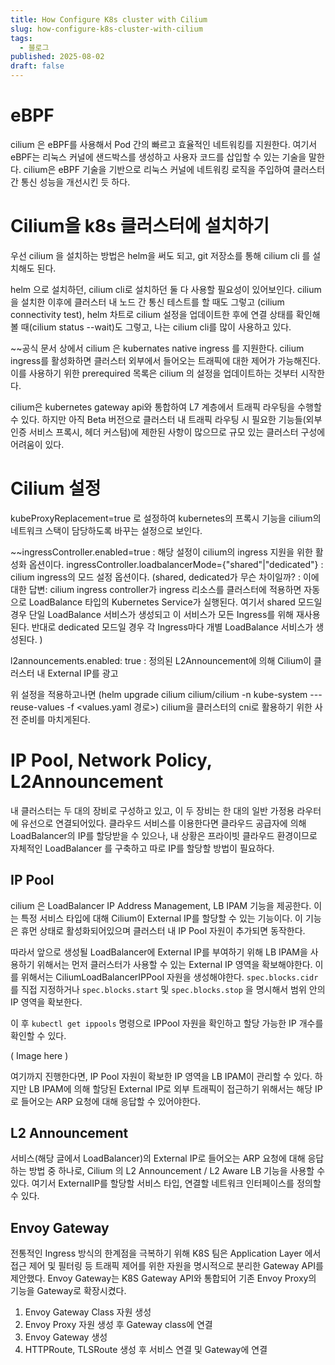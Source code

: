 ```yaml
---
title: How Configure K8s cluster with Cilium
slug: how-configure-k8s-cluster-with-cilium
tags:
  - 블로그
published: 2025-08-02
draft: false
---
```


# eBPF

cilium 은 eBPF를 사용해서 Pod 간의 빠르고 효율적인 네트워킹를 지원한다.
여기서 eBPF는 리눅스 커널에 샌드박스를 생성하고 사용자 코드를 삽입할 수 있는 기술을 말한다.
cilium은 eBPF 기술을 기반으로 리눅스 커널에 네트워킹 로직을 주입하여 클러스터 간 통신 성능을 개선시킨 듯 하다.

# Cilium을 k8s 클러스터에 설치하기

우선 cilium 을 설치하는 방법은 helm을 써도 되고, git 저장소를 통해 cilium cli 를 설치해도 된다.

helm 으로 설치하던, cilium cli로 설치하던 둘 다 사용할 필요성이 있어보인다.
cilium을 설치한 이후에 클러스터 내 노드 간 통신 테스트를 할 때도 그렇고 (cilium connectivity test), helm 차트로 cilium 설정을 업데이트한 후에 연결 상태를 확인해볼 때(cilium status --wait)도 그렇고, 나는 cilium cli를 많이 사용하고 있다.

~~공식 문서 상에서 cilium 은 kubernates native ingress 를 지원한다. cilium ingress를 활성화하면 클러스터 외부에서 들어오는 트래픽에 대한 제어가 가능해진다.
이를 사용하기 위한 prerequired 목록은 cilium 의 설정을 업데이트하는 것부터 시작한다.

cilium은 kubernetes gateway api와 통합하여 L7 계층에서 트래픽 라우팅을 수행할 수 있다. 하지만 아직 Beta 버전으로 클러스터 내 트래픽 라우팅 시 필요한 기능들(외부 인증 서비스 프록시, 헤더 커스텀)에 제한된 사항이 많으므로 규모 있는 클러스터 구성에 어려움이 있다.

# Cilium 설정

kubeProxyReplacement=true 로 설정하여 kubernetes의 프록시 기능을 cilium의 네트워크 스택이 담당하도록 바꾸는 설정으로 보인다.

~~ingressController.enabled=true : 해당 설정이 cilium의 ingress 지원을 위한 활성화 옵션이다.
ingressController.loadbalancerMode={"shared"|"dedicated"} : cilium ingress의 모드 설정 옵션이다. (shared, dedicated가 무슨 차이일까? : 이에 대한 답변: cilium ingress controller가 ingress 리소스를 클러스터에 적용하면 자동으로 LoadBalance 타입의 Kubernetes Service가 실행된다. 여기서 shared 모드일 경우 단일 LoadBalance 서비스가 생성되고 이 서비스가 모든 Ingress를 위해 재사용된다. 반대로 dedicated 모드일 경우 각 Ingress마다 개별 LoadBalance 서비스가 생성된다. )

l2announcements.enabled: true : 정의된 L2Announcement에 의해 Cilium이 클러스터 내 External IP를 광고

위 설정을 적용하고나면 (helm upgrade cilium cilium/cilium -n kube-system ---reuse-values -f <values.yaml 경로>) cilium을 클러스터의 cni로 활용하기 위한 사전 준비를 마치게된다.

# IP Pool, Network Policy, L2Announcement

내 클러스터는 두 대의 장비로 구성하고 있고, 이 두 장비는 한 대의 일반 가정용 라우터에 유선으로 연결되어있다. 클라우드 서비스를 이용한다면 클라우드 공급자에 의해 LoadBalancer의 IP를 할당받을 수 있으나, 내 상황은 프라이빗 클라우드 환경이므로 자체적인 LoadBalancer 를 구축하고 따로 IP를 할당할 방법이 필요하다.

## IP Pool

cilium 은 LoadBalancer IP Address Management, LB IPAM 기능을 제공한다. 이는 특정 서비스 타입에 대해 Cilium이 External IP를 할당할 수 있는 기능이다. 이 기능은 휴먼 상태로 활성화되어있으며 클러스터 내 IP Pool 자원이 추가되면 동작한다.

따라서 앞으로 생성될 LoadBalancer에 External IP를 부여하기 위해 LB IPAM을 사용하기 위해서는 먼저 클러스터가 사용할 수 있는 External IP 영역을 확보해야한다. 이를 위해서는 CiliumLoadBalancerIPPool 자원을 생성해야한다.
`spec.blocks.cidr` 를 직접 지정하거나 `spec.blocks.start` 및 `spec.blocks.stop` 을 명시해서 범위 안의 IP 영역을 확보한다.

이 후 `kubectl get ippools` 명령으로 IPPool 자원을 확인하고 할당 가능한 IP 개수를 확인할 수 있다.

( Image here )

여기까지 진행한다면, IP Pool 자원이 확보한 IP 영역을 LB IPAM이 관리할 수 있다. 하지만 LB IPAM에 의해 할당된 External IP로 외부 트래픽이 접근하기 위해서는 해당 IP로 들어오는 ARP 요청에 대해 응답할 수 있어야한다.

## L2 Announcement

서비스(해당 글에서 LoadBalancer)의 External IP로 들어오는 ARP 요청에 대해 응답하는 방법 중 하나로, Cilium 의 L2 Announcement / L2 Aware LB 기능을 사용할 수 있다. 여기서 ExternalIP를 할당할 서비스 타입, 연결할 네트워크 인터페이스를 정의할 수 있다.

## Envoy Gateway

전통적인 Ingress 방식의 한계점을 극복하기 위해 K8S 팀은 Application Layer 에서 접근 제어 및 필터링 등 트래픽 제어를 위한 자원을 명시적으로 분리한 Gateway API를 제안했다. Envoy Gateway는 K8S Gateway API와 통합되어 기존 Envoy Proxy의 기능을 Gateway로 확장시켰다.

1. Envoy Gateway Class 자원 생성
2. Envoy Proxy 자원 생성 후 Gateway class에 연결
3. Envoy Gateway 생성
4. HTTPRoute, TLSRoute 생성 후 서비스 연결 및 Gateway에 연결
